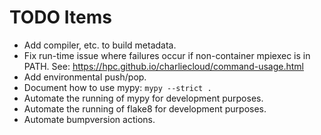 # TODO Items
- Add compiler, etc. to build metadata.
- Fix run-time issue where failures occur if non-container mpiexec is in PATH.
  See: https://hpc.github.io/charliecloud/command-usage.html
- Add environmental push/pop.
- Document how to use mypy: ```mypy --strict .```
- Automate the running of mypy for development purposes.
- Automate the running of flake8 for development purposes.
- Automate bumpversion actions.
